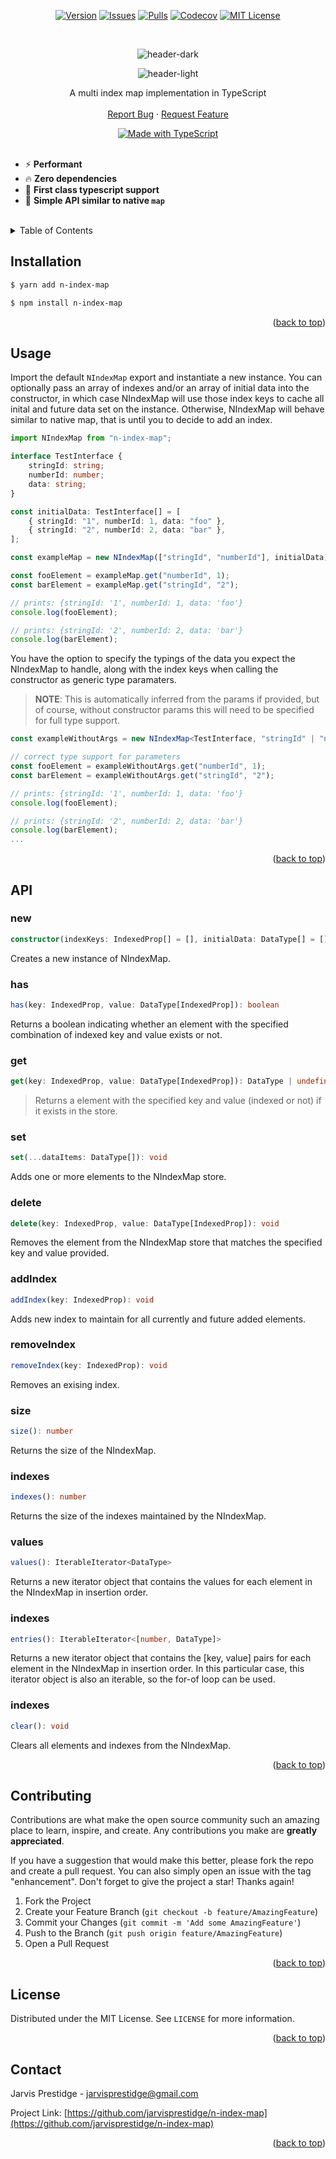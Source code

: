 
<div align="center" id="top">


<!-- https://www.markdownguide.org/basic-syntax/#reference-style-links -->

  [![Version][version-shield]][version-url]
  [![Issues][issues-shield]][issues-url]
  [![Pulls][pulls-shield]][pulls-url]
  [![Codecov][codecov-shield]][codecov-url]
  [![MIT License][license-shield]][license-url]

</div>


<br />
<div align="center">

  ![header-dark](https://user-images.githubusercontent.com/6669336/169810148-d25bc084-c365-484f-bb54-088f6e122dc4.svg#gh-dark-mode-only)

  ![header-light](https://user-images.githubusercontent.com/6669336/169810362-1d7dffba-9ee5-4c74-891d-94480579fc0a.svg#gh-light-mode-only)


  <p align="center">
    A multi index map implementation in TypeScript
    <br />
    <br />
    <a href="https://github.com/JarvisPrestidge/n-index-map/issues">Report Bug</a>
    ·
    <a href="https://github.com/JarvisPrestidge/n-index-map/issues">Request Feature</a>
  </p>
</div>

<div align="center">

  <a href="https://www.typescriptlang.org/">
    <img src="https://user-images.githubusercontent.com/6669336/169691369-e95c9e02-f33a-40f6-89e4-3709d16440d5.svg" alt="Made with TypeScript">
  </a>

</div>

<br />

* ⚡ **Performant**
* 🔥 **Zero dependencies**
* 🎉 **First class typescript support**
* 🙌 **Simple API similar to native `map`**

<br/>

<!-- TABLE OF CONTENTS -->
<details>
  <summary>Table of Contents</summary>
  <ol>
      <li><a href="#installation">Installation</a></li>
      <li><a href="#usage">Usage</a></li>
      <li><a href="#api">API</a></li>
      <li><a href="#contributing">Contributing</a></li>
      <li><a href="#license">License</a></li>
      <li><a href="#contact">Contact</a></li>
  </ol>
</details>



## Installation

```bash
$ yarn add n-index-map
```

```bash
$ npm install n-index-map
```

<p align="right">(<a href="#top">back to top</a>)</p>

## Usage

Import the default `NIndexMap` export and instantiate a new instance. You can optionally pass an array of indexes and/or an array of initial data into the constructor, in which case NIndexMap will use those index keys to cache all inital and future data set on the instance. Otherwise, NIndexMap will behave similar to native map, that is until you to decide to add an index. 

```typescript
import NIndexMap from "n-index-map";

interface TestInterface {
    stringId: string;
    numberId: number;
    data: string;
}

const initialData: TestInterface[] = [
    { stringId: "1", numberId: 1, data: "foo" },
    { stringId: "2", numberId: 2, data: "bar" },
];

const exampleMap = new NIndexMap(["stringId", "numberId"], initialData);

const fooElement = exampleMap.get("numberId", 1);
const barElement = exampleMap.get("stringId", "2");

// prints: {stringId: '1', numberId: 1, data: 'foo'}
console.log(fooElement);

// prints: {stringId: '2', numberId: 2, data: 'bar'}
console.log(barElement);
```
You have the option to specify the typings of the data you expect the NIndexMap to handle, along with the index keys when calling the constructor as generic type paramaters.

> **NOTE**:  This is automatically inferred from the params if provided, but of course, without constructor params this will need to be specified for full type support.

```typescript
const exampleWithoutArgs = new NIndexMap<TestInterface, "stringId" | "numberId">();

// correct type support for parameters
const fooElement = exampleWithoutArgs.get("numberId", 1);
const barElement = exampleWithoutArgs.get("stringId", "2");

// prints: {stringId: '1', numberId: 1, data: 'foo'}
console.log(fooElement);

// prints: {stringId: '2', numberId: 2, data: 'bar'}
console.log(barElement);
...
```

<p align="right">(<a href="#top">back to top</a>)</p>

## API

### new
```typescript 
constructor(indexKeys: IndexedProp[] = [], initialData: DataType[] = []): NIndexMap
```
Creates a new instance of NIndexMap.

### has
```typescript 
has(key: IndexedProp, value: DataType[IndexedProp]): boolean
```
Returns a boolean indicating whether an element with the specified combination of indexed key and value exists or not.

### get
```typescript 
get(key: IndexedProp, value: DataType[IndexedProp]): DataType | undefined
```
> Returns a element with the specified key and value (indexed or not) if it exists in the store.

### set
```typescript 
set(...dataItems: DataType[]): void
```
Adds one or more elements to the NIndexMap store.

### delete
```typescript 
delete(key: IndexedProp, value: DataType[IndexedProp]): void
```
Removes the element from the NIndexMap store that matches the specified key and value provided.

### addIndex
```typescript 
addIndex(key: IndexedProp): void
```
Adds new index to maintain for all currently and future added elements.

### removeIndex
```typescript 
removeIndex(key: IndexedProp): void
```
Removes an exising index.

### size
```typescript 
size(): number
```
Returns the size of the NIndexMap.


### indexes
```typescript 
indexes(): number
```
Returns the size of the indexes maintained by the NIndexMap.


### values
```typescript 
values(): IterableIterator<DataType>
```
Returns a new iterator object that contains the values for each element in the NIndexMap in insertion order.

### indexes
```typescript 
entries(): IterableIterator<[number, DataType]>
```
Returns a new iterator object that contains the [key, value] pairs for each element in the NIndexMap in insertion order. In this particular case, this iterator object is also an iterable, so the for-of loop can be used.


### indexes
```typescript 
clear(): void
```
Clears all elements and indexes from the NIndexMap.

<p align="right">(<a href="#top">back to top</a>)</p>


## Contributing

Contributions are what make the open source community such an amazing place to learn, inspire, and create. Any contributions you make are **greatly appreciated**.

If you have a suggestion that would make this better, please fork the repo and create a pull request. You can also simply open an issue with the tag "enhancement".
Don't forget to give the project a star! Thanks again!

1. Fork the Project
2. Create your Feature Branch (`git checkout -b feature/AmazingFeature`)
3. Commit your Changes (`git commit -m 'Add some AmazingFeature'`)
4. Push to the Branch (`git push origin feature/AmazingFeature`)
5. Open a Pull Request

<p align="right">(<a href="#top">back to top</a>)</p>


## License

Distributed under the MIT License. See `LICENSE` for more information.

<p align="right">(<a href="#top">back to top</a>)</p>



## Contact

Jarvis Prestidge - jarvisprestidge@gmail.com

Project Link: [https://github.com/jarvisprestidge/n-index-map](https://github.com/jarvisprestidge/n-index-map)

<p align="right">(<a href="#top">back to top</a>)</p>

<!-- https://www.markdownguide.org/basic-syntax/#reference-style-links -->
[typescript-shield]:https://img.shields.io/badge/made%20with-typescript-%23007ACC?style=for-the-badge&link=https://www.typescriptlang.org "TypeScript (External Link)"
[issues-shield]: https://img.shields.io/github/issues/JarvisPrestidge/n-index-map.svg?style=for-the-badge
[issues-url]: https://github.com/JarvisPrestidge/n-index-map/issues
[pulls-shield]: https://img.shields.io/github/issues-pr/JarvisPrestidge/n-index-map.svg?style=for-the-badge
[pulls-url]: https://github.com/JarvisPrestidge/n-index-map/pulls
[license-shield]: https://img.shields.io/github/license/JarvisPrestidge/n-index-map.svg?style=for-the-badge
[license-url]: https://github.com/JarvisPrestidge/n-index-map/blob/master/LICENSE.txt
[codecov-shield]: https://img.shields.io/codecov/c/gh/JarvisPrestidge/multi-index-map?style=for-the-badge
[codecov-url]: https://app.codecov.io/gh/JarvisPrestidge/multi-index-map
[version-shield]: https://img.shields.io/github/package-json/v/jarvisprestidge/n-index-map?style=for-the-badge
[version-url]: https://www.npmjs.com/package/n-index-map